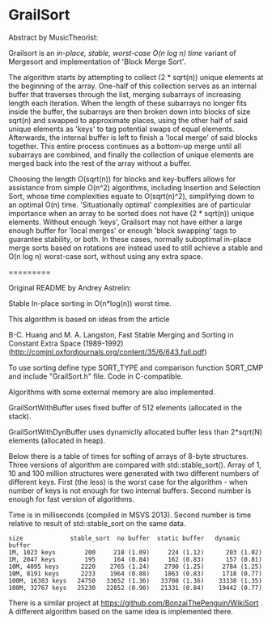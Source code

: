 GrailSort
=========
Abstract by MusicTheorist:

Grailsort is an *in-place, stable, worst-case O(n log n) time* variant of Mergesort and implementation of 'Block Merge Sort'.

The algorithm starts by attempting to collect (2 * sqrt(n)) unique elements at the beginning of the array. One-half of this collection serves as an internal buffer that traverses through the list, merging subarrays of increasing length each iteration. When the length of these subarrays no longer fits inside the buffer, the subarrays are then broken down into blocks of size sqrt(n) and swapped to approximate places, using the other half of said unique elements as 'keys' to tag potential swaps of equal elements. Afterwards, the internal buffer is left to finish a 'local merge' of said blocks together. This entire process continues as a bottom-up merge until all subarrays are combined, and finally the collection of unique elements are merged back into the rest of the array without a buffer.

Choosing the length O(sqrt(n)) for blocks and key-buffers allows for assistance from simple O(n^2) algorithms, including Insertion and Selection Sort, whose time complexities equate to O(sqrt(n)^2), simplifying down to an optimal O(n) time. 'Situationally optimal' complexities are of particular importance when an array to be sorted does not have (2 * sqrt(n)) unique elements. Without enough 'keys', Grailsort may not have either a large enough buffer for 'local merges' or enough 'block swapping' tags to guarantee stability, or both. In these cases, normally suboptimal in-place merge sorts based on rotations are instead used to still achieve a stable and O(n log n) worst-case sort, without using any extra space.

=========

Original README by Andrey Astrelin:

Stable In-place sorting in O(n*log(n)) worst time.

This algorithm is based on ideas from the article

   B-C. Huang and M. A. Langston, Fast Stable Merging and Sorting in Constant Extra Space (1989-1992)
   (http://comjnl.oxfordjournals.org/content/35/6/643.full.pdf)

To use sorting define type SORT_TYPE and comparison function SORT_CMP and include "GrailSort.h" file.
Code in C-compatible.

Algorithms with some external memory are also implemented.

GrailSortWithBuffer uses fixed buffer of 512 elements (allocated in the stack).

GrailSortWithDynBuffer uses dynamiclly allocated buffer less than 2*sqrt(N) elements (allocated in heap).

Below there is a table of times for softing of arrays of 8-byte structures. Three versions of algorithm are compared with std::stable_sort().
Array of 1, 10 and 100 million structures were generated with two different numbers of different keys. First (the less) is the worst case for the algorithm - when number of keys is not enough for two internal buffers.
Second number is enough for fast version of algorithms.

Time is in milliseconds (compiled in MSVS 2013). Second number is time relative to result of std::stable_sort on the same data.

    size             stable_sort  no buffer  static buffer   dynamic buffer 
    1M, 1023 keys        200     218 (1.09)     224 (1.12)      203 (1.02)
    1M, 2047 keys        195     164 (0.84)     162 (0.83)      157 (0.81)
    10M, 4095 keys      2220    2765 (1.24)    2790 (1.25)     2784 (1.25)
    10M, 8191 keys      2233    1964 (0.88)    1863 (0.83)     1718 (0.77)
    100M, 16383 keys   24750   33652 (1.36)   33708 (1.36)    33338 (1.35)           
    100M, 32767 keys   25230   22852 (0.90)   21331 (0.84)    19442 (0.77)

There is a similar project at https://github.com/BonzaiThePenguin/WikiSort . A different algorithm based on the same idea is implemented there.
